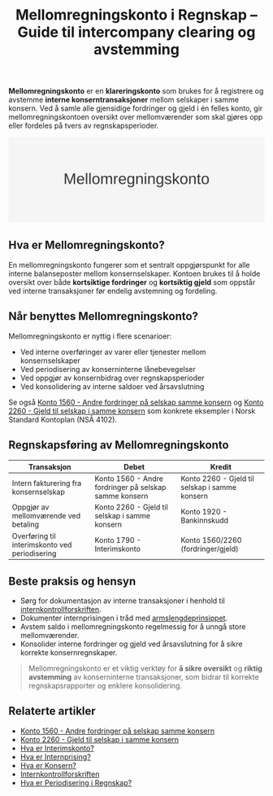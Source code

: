 ﻿---
title: "Mellomregningskonto i Regnskap – Guide til intercompany clearing og avstemming"
seoTitle: "Mellomregningskonto i Regnskap “ Guide til intercompany clearing og avstemming"
meta_description: '**Mellomregningskonto** er en **klareringskonto** som brukes for å registrere og avstemme **interne konserntransaksjoner** mellom selskaper i samme konsern. Ve...'
slug: mellomregningskonto
type: blog
layout: pages/single
---

**Mellomregningskonto** er en **klareringskonto** som brukes for å registrere og avstemme **interne konserntransaksjoner** mellom selskaper i samme konsern. Ved å samle alle gjensidige fordringer og gjeld i én felles konto, gir mellomregningskontoen oversikt over mellomværender som skal gjøres opp eller fordeles på tvers av regnskapsperioder.

![Mellomregningskonto i Regnskap](mellomregningskonto-image.svg)

## Hva er Mellomregningskonto?

En mellomregningskonto fungerer som et sentralt oppgjørspunkt for alle interne balanseposter mellom konsernselskaper. Kontoen brukes til å holde oversikt over både **kortsiktige fordringer** og **kortsiktig gjeld** som oppstår ved interne transaksjoner før endelig avstemning og fordeling.

## Når benyttes Mellomregningskonto?

Mellomregningskonto er nyttig i flere scenarioer:

* Ved interne overføringer av varer eller tjenester mellom konsernselskaper
* Ved periodisering av konserninterne lånebevegelser
* Ved oppgjør av konsernbidrag over regnskapsperioder
* Ved konsolidering av interne saldoer ved årsavslutning

Se også [Konto 1560 - Andre fordringer på selskap samme konsern](/blogs/kontoplan/1560-andre-fordringer-pa-selskap-samme-konsern "Konto 1560 - Andre fordringer på selskap samme konsern") og [Konto 2260 - Gjeld til selskap i samme konsern](/blogs/kontoplan/2260-gjeld-til-selskap-i-samme-konsern "Konto 2260 - Gjeld til selskap i samme konsern") som konkrete eksempler i Norsk Standard Kontoplan (NSÂ 4102).

## Regnskapsføring av Mellomregningskonto

| Transaksjon                                     | Debet                                                        | Kredit                           |
|-------------------------------------------------|--------------------------------------------------------------|----------------------------------|
| Intern fakturering fra konsernselskap           | Konto 1560 - Andre fordringer på selskap samme konsern       | Konto 2260 - Gjeld til selskap i samme konsern |
| Oppgjør av mellomværende ved betaling            | Konto 2260 - Gjeld til selskap i samme konsern               | Konto 1920 - Bankinnskudd        |
| Overføring til interimskonto ved periodisering  | Konto 1790 - Interimskonto                                   | Konto 1560/2260 (fordringer/gjeld) |

## Beste praksis og hensyn

* Sørg for dokumentasjon av interne transaksjoner i henhold til [internkontrollforskriften](/blogs/regnskap/internkontrollforskriften "Internkontrollforskriften “ krav og veiledning").
* Dokumenter internprisingen i tråd med [armslengdeprinsippet](/blogs/regnskap/hva-er-internprising "Hva er Internprising? Retningslinjer for konserninternt salg").
* Avstem saldo i mellomregningskonto regelmessig for å unngå store mellomværender.
* Konsolider interne fordringer og gjeld ved årsavslutning for å sikre korrekte konsernregnskaper.

> Mellomregningskonto er et viktig verktøy for **å sikre oversikt** og **riktig avstemming** av konserninterne transaksjoner, som bidrar til korrekte regnskapsrapporter og enklere konsolidering.

## Relaterte artikler

* [Konto 1560 - Andre fordringer på selskap samme konsern](/blogs/kontoplan/1560-andre-fordringer-pa-selskap-samme-konsern "Konto 1560 - Andre fordringer på selskap samme konsern")
* [Konto 2260 - Gjeld til selskap i samme konsern](/blogs/kontoplan/2260-gjeld-til-selskap-i-samme-konsern "Konto 2260 - Gjeld til selskap i samme konsern")
* [Hva er Interimskonto?](/blogs/kontoplan/1790-interimskonto "Konto 1790 - Interimskonto: Midlertidige balanseposter ved periodisering")
* [Hva er Internprising?](/blogs/regnskap/hva-er-internprising "Hva er Internprising? Retningslinjer for konserninternt salg")
* [Hva er Konsern?](/blogs/regnskap/hva-er-konsern "Hva er Konsern? Komplett Guide til Konsernstrukturer og Konsernregnskap")
* [Internkontrollforskriften](/blogs/regnskap/internkontrollforskriften "Internkontrollforskriften “ krav og veiledning")
* [Hva er Periodisering i Regnskap?](/blogs/regnskap/hva-er-periodisering "Hva er Periodisering i Regnskap? Komplett Guide til Periodiseringsprinsippet")










